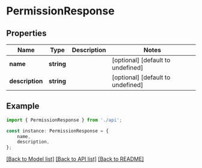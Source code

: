 # PermissionResponse


## Properties

Name | Type | Description | Notes
------------ | ------------- | ------------- | -------------
**name** | **string** |  | [optional] [default to undefined]
**description** | **string** |  | [optional] [default to undefined]

## Example

```typescript
import { PermissionResponse } from './api';

const instance: PermissionResponse = {
    name,
    description,
};
```

[[Back to Model list]](../README.md#documentation-for-models) [[Back to API list]](../README.md#documentation-for-api-endpoints) [[Back to README]](../README.md)
